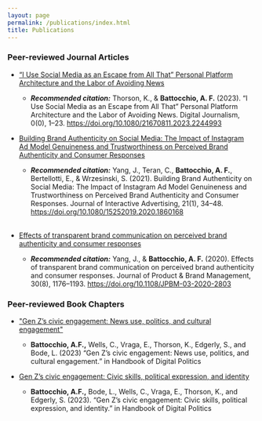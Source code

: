 ```yaml
---
layout: page
permalink: /publications/index.html
title: Publications
---
```


### Peer-reviewed Journal Articles

- [“I Use Social Media as an Escape from All That” Personal Platform Architecture and the Labor of Avoiding News](http://afbat.github.io/files/ThorsonBattocchio_2023.pdf)

    - ***Recommended citation:*** Thorson, K., & **Battocchio, A. F.** (2023). “I Use Social Media as an Escape from All That” Personal Platform Architecture and the Labor of Avoiding News. Digital Journalism, 0(0), 1–23. https://doi.org/10.1080/21670811.2023.2244993

- [Building Brand Authenticity on Social Media: The Impact of Instagram Ad Model Genuineness and Trustworthiness on Perceived Brand Authenticity and Consumer Responses](http://afbat.github.io/files/Yang_et_al_2021.pdf)

    - ***Recommended citation:*** Yang, J., Teran, C., **Battocchio, A. F.**, Bertellotti, E., & Wrzesinski, S. (2021). Building Brand Authenticity on Social Media: The Impact of Instagram Ad Model Genuineness and Trustworthiness on Perceived Brand Authenticity and Consumer Responses. Journal of Interactive Advertising, 21(1), 34–48. https://doi.org/10.1080/15252019.2020.1860168
<br><br>

- [Effects of transparent brand communication on perceived brand authenticity and consumer responses](http://afbat.githun.io/files/YangBattocchio_2020.pdf)

    - ***Recommended citation:*** Yang, J., & **Battocchio, A. F.** (2020). Effects of transparent brand communication on perceived brand authenticity and consumer responses. Journal of Product & Brand Management, 30(8), 1176–1193. https://doi.org/10.1108/JPBM-03-2020-2803
 
### Peer-reviewed Book Chapters

- ["Gen Z’s civic engagement: News use, politics, and cultural engagement"](https://www.researchgate.net/publication/375765894_Gen_Z's_civic_engagement_civic_skills_political_expression_and_identity)
    
    - **Battocchio, A.F.,** Wells, C., Vraga, E., Thorson, K., Edgerly, S., and Bode, L. (2023) “Gen Z’s civic engagement: News use, politics, and cultural engagement.” in Handbook of Digital Politics
 
- [Gen Z’s civic engagement: Civic skills, political expression, and identity](https://www.researchgate.net/publication/375765894_Gen_Z's_civic_engagement_civic_skills_political_expression_and_identity)

    - **Battocchio, A.F.,** Bode, L., Wells, C., Vraga, E., Thorson, K., and Edgerly, S. (2023). “Gen Z’s civic engagement: Civic skills, political expression, and identity.” in Handbook of Digital Politics
